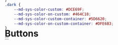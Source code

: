 <script setup>
import MButton from '../../lib/src/components/MButton/MButton.vue'
import MIOList from '../common/MIOList.vue'
import ExampleWrapper from '../common/ExampleWrapper.vue'
import '../style/custom-tokens.css'
</script>


# Buttons 
<m-button style="float: right; transform: translateY(-100%)" target="_blank" rel="noopener noreferrer" link="https://m3.material.io/components/buttons/overview" variant="text" prepend-icon="open_in_new" text="material docs"/>

<MIOList :items="['Can contain an optional leading icon', 'Containers have fully rounded corners and are wide enough to fit label text', 'Keep labels concise and in sentence-case']"/>

[//]: # (## Usage)

## Button variants

<ExampleWrapper>
    <MButton text="Filled"/>
    <MButton text="Tonal" variant="tonal"/>
    <MButton text="Outlined" variant="outlined"/>
    <MButton text="Text" variant="text"/>
</ExampleWrapper>

::: details code
```vue
<m-button text="Filled"/>
<m-button text="Tonal" variant="tonal"/>
<m-button text="Outlined" variant="outlined"/>
<m-button text="Text" variant="text"/>
```
:::

## Icons

[//]: # (todo: create article for icon props and link here)
You can use all icons from [Google's material symbols](https://fonts.google.com/icons).

<ExampleWrapper>
    <MButton text="Go to" append-icon="arrow_forward"/>
    <MButton text="Search" variant="tonal" prepend-icon="search"/>
    <MButton variant="text" icon="lock"/>
</ExampleWrapper>

::: details code
```vue
<m-button text="Go to" append-icon="arrow_forward"/>
<m-button text="Search" variant="tonal" prepend-icon="search"/>
<m-button variant="text" icon="lock"/>
```
:::

::: warning
Don’t use two icons in the same button, as said in [guidelines](https://m3.material.io/components/buttons/guidelines#cb583641-335d-4a48-8407-899bc795e0f2)
:::

## Disabled state
You can set disabled state to button, by adding `disabled` prop

<ExampleWrapper>
    <MButton text="Filled" disabled/>
    <MButton text="Tonal" variant="tonal" disabled/>
    <MButton text="Outlined" variant="outlined" disabled/>
    <MButton text="Text" variant="text" disabled/>
</ExampleWrapper>

::: details code
```vue
<m-button text="Filled" disabled/>
<m-button text="Tonal" variant="tonal" disabled/>
<m-button text="Outlined" variant="outlined" disabled/>
<m-button text="Text" variant="text" disabled/>
```
:::

## Custom color
You can use your own color tokens or another default m3 tokens (like tertiary or error color) with ``color`` prop.

### Default colors

<ExampleWrapper>
    <MButton text="Tertiary color" color="tertiary"/>
    <MButton text="Error color" color="error" append-icon="error"/>
</ExampleWrapper>

::: details code
```vue
<m-button text="Tertiary color" color="tertiary"/>
<m-button text="Error color" color="error" append-icon="error"/>
```
:::

### Use custom color tokens
<ExampleWrapper description="Using of custom color tokens">
    <MButton text="custom color" color="custom" append-icon="palette"/>
</ExampleWrapper>

::: details code
```vue
<m-button text="custom color" color="custom" append-icon="palette"/>
```

Add custom tokens to your css file. Replace `custom` with your color name

```css
.light {
    --md-sys-color-custom: #8B992F;
    --md-sys-color-on-custom: #FFFFFF;
    --md-sys-color-custom-container: #DFE6B3;
    --md-sys-color-on-custom-container: #2E3310;
}
.dark {
    --md-sys-color-custom: #DCE69F;
    --md-sys-color-on-custom: #464C18;
    --md-sys-color-custom-container: #5D6620;
    --md-sys-color-on-custom-container: #DFE6B3;
}

```
:::

